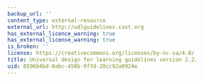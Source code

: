 ```yaml
---
backup_url: ''
content_type: external-resource
external_url: http://udlguidelines.cast.org
has_external_licence_warning: true
has_external_license_warning: true
is_broken: ''
license: https://creativecommons.org/licenses/by-nc-sa/4.0/
title: Universal design for learning guidelines version 2.2.
uid: 0596b4bd-0abc-458b-9f7d-20cc92a0924e
---
```

